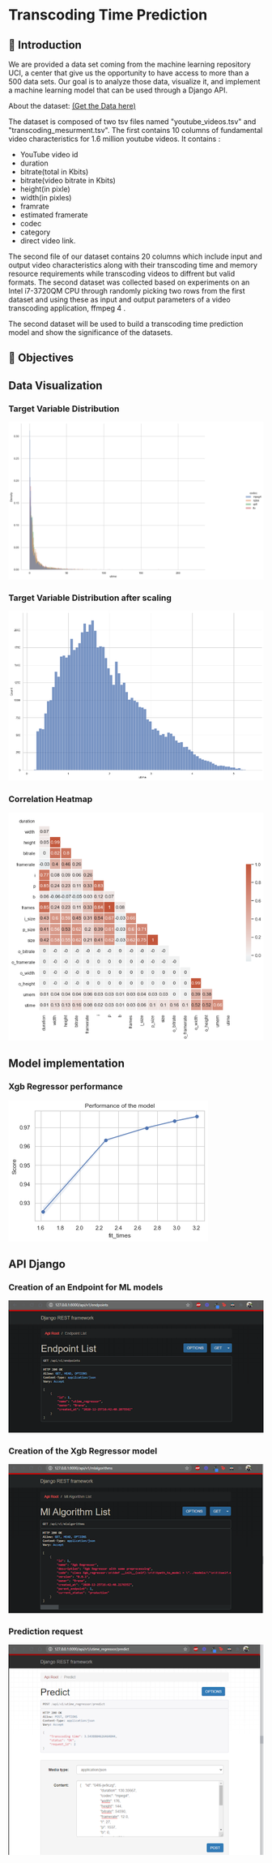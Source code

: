 # Transcoding Time Prediction 
## 🐣 Introduction
We are provided a data set coming from the machine learning repository UCI, a center that give us the opportunity to have access to more than a 500 data sets.
Our goal is to analyze those data, visualize it, and implement a machine learning model that can be used through a Django API.

About the dataset: <a href="https://archive.ics.uci.edu/ml/datasets/Online+Video+Characteristics+and+Transcoding+Time+Dataset" target="_blank">(Get the Data here)</a>

The dataset is composed of two tsv files named "youtube_videos.tsv" 
and "transcoding_mesurment.tsv". The first contains 10 columns of fundamental 
video characteristics for 1.6 million youtube videos. 
It contains :
* YouTube video id 
* duration 
* bitrate(total in Kbits)
* bitrate(video bitrate in Kbits) 
* height(in pixle)
* width(in pixles)
* framrate
* estimated framerate
* codec
* category
* direct video link. 

The second file of our dataset contains 20 columns which include input and output video characteristics along with their transcoding 
time and memory resource requirements while transcoding videos to diffrent but 
valid formats. The second dataset was collected based on experiments on an Intel 
i7-3720QM CPU through randomly picking two rows from the first dataset and using 
these as input and output parameters of a video transcoding application, ffmpeg 4 . 

The second dataset will be used to build a transcoding time prediction model and show the significance of the datasets.

## 🎯 Objectives

## Data Visualization 

### Target Variable Distribution
![GitHub Logo](/images/target.png)

### Target Variable Distribution after scaling
![GitHub Logo](/images/target2.png)
### Correlation Heatmap
![GitHub Logo](/images/heatmap.png)

## Model implementation  
### Xgb Regressor performance
![GitHub Logo](/images/xgbperf.png)

## API Django
### Creation of an Endpoint for ML models
![GitHub Logo](/images/endpoint.png)

### Creation of the Xgb Regressor model
![GitHub Logo](/images/ml_aglo.png)

### Prediction request
![GitHub Logo](/images/predict.png)

